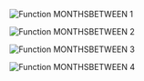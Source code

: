 ![Function MONTHSBETWEEN 1](../../../images/LTSF_MTHSBTWDATE_01.gif)

![Function MONTHSBETWEEN 2](../../../images/LTSF_DATE_02.gif)

![Function MONTHSBETWEEN 3](../../../images/LTSF_DATE_03.gif)

![Function MONTHSBETWEEN 4](../../../images/LTSF_DATE_04.gif)
